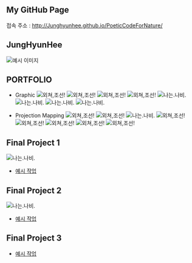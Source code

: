 ## My GitHub Page

접속 주소 : <http://Junghyunhee.github.io/PoeticCodeForNature/>

## JungHyunHee
![예시 이미지](./ply.jpg)


## PORTFOLIO
 * Graphic
 ![외쳐,조선!](./ii.jpg)
 ![외쳐,조선!](./qq.png)
 ![외쳐,조선!](./ww.png)
 ![외쳐,조선!](./ee.png)
 ![나는.나비.](./uu.png)
 ![나는.나비.](./tt.png)
 ![나는.나비.](./yy.png)
 ![나는.나비.](./rr.png)

 * Projection Mapping
  ![외쳐,조선!](./dd.jpeg)
   ![외쳐,조선!](./gg.jpeg)
   ![나는.나비.](./hh.png)
    ![외쳐,조선!](./ff.jpeg)
     ![외쳐,조선!](./ss.jpeg)
      ![외쳐,조선!](./pp.jpeg)
       ![외쳐,조선!](./aa.jpeg)
        ![외쳐,조선!](./oo.jpeg)



## Final Project 1
![나는.나비.](./1-1.png)
  * [예시 작업](./1/)
## Final Project 2
![나는.나비.](./2-2.png)
  * [예시 작업](./2/)
## Final Project 3
  * [예시 작업](./3/)

